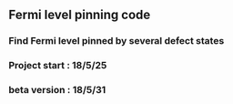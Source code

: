 ## Fermi level pinning code

### Find Fermi level pinned by several defect states 

### Project start : 18/5/25

### beta version : 18/5/31
